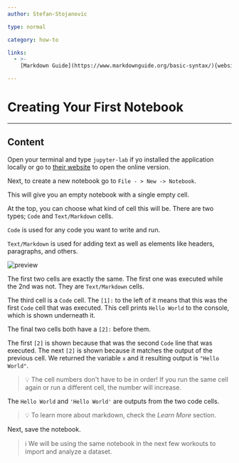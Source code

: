 ```yaml
---
author: Stefan-Stojanovic

type: normal

category: how-to

links:
  - >-
    [Markdown Guide](https://www.markdownguide.org/basic-syntax/){website}

---
```


# Creating Your First Notebook

---
## Content

Open your terminal and type `jupyter-lab` if yo installed the application locally or go to [their website](https://jupyter.org/try) to open the online version.

Next, to create a new notebook go to `File - > New -> Notebook`.

This will give you an empty notebook with a single empty cell.

At the top, you can choose what kind of cell this will be. There are two types; `Code` and `Text/Markdown` cells.

`Code` is used for any code you want to write and run.

`Text/Markdown` is used for adding text as well as elements like headers, paragraphs, and others.

![preview](https://img.enkipro.com/a743a2d759e62869f69789dc28eb9e70.png)

The first two cells are exactly the same. The first one was executed while the 2nd was not. They are `Text/Markdown` cells.

The third cell is a `Code` cell. The `[1]:` to the left of it means that this was the first `Code` cell that was executed. This cell prints `Hello World` to the console, which is shown underneath it.

The final two cells both have a `[2]:` before them. 

The first `[2]` is shown because that was the second `Code` line that was executed. The next `[2]` is shown because it matches the output of the previous cell. We returned the variable `x` and it resulting output is `"Hello World"`.

> 💡 The cell numbers don't have to be in order! If you run the same cell again or run a different cell, the number will increase.

The `Hello World` and `'Hello World'` are outputs from the two code cells.

> 💡 To learn more about markdown, check the *Learn More* section.

Next, save the notebook.

> ℹ️ We will be using the same notebook in the next few workouts to import and analyze a dataset.
